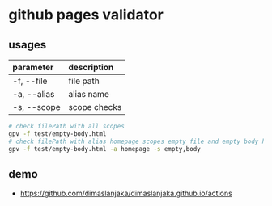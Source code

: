 # github pages validator

## usages

| parameter | description |
| :--- | :--- |
| -f, --file | file path |
| -a, --alias | alias name |
| -s, --scope | scope checks |

```bash
# check filePath with all scopes
gpv -f test/empty-body.html
# check filePath with alias homepage scopes empty file and empty body html
gpv -f test/empty-body.html -a homepage -s empty,body
```

## demo

- https://github.com/dimaslanjaka/dimaslanjaka.github.io/actions